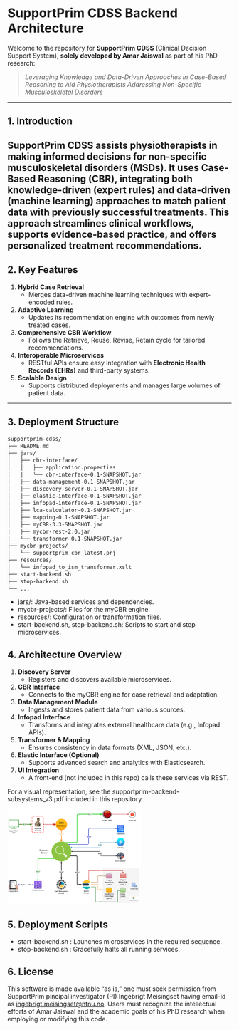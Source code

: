 # SupportPrim CDSS Backend Architecture
Welcome to the repository for **SupportPrim CDSS** (Clinical Decision Support System), **solely developed by Amar Jaiswal** as part of his PhD research:
> *Leveraging Knowledge and Data-Driven Approaches in Case-Based Reasoning to Aid Physiotherapists Addressing Non-Specific Musculoskeletal Disorders*
---
## 1. Introduction
**SupportPrim CDSS** assists physiotherapists in making informed decisions for **non-specific musculoskeletal disorders (MSDs)**. It uses **Case-Based Reasoning (CBR)**, integrating both **knowledge-driven** (expert rules) and **data-driven** (machine learning) approaches to match patient data with previously successful treatments. This approach streamlines clinical workflows, supports evidence-based practice, and offers **personalized treatment recommendations**.
---
## 2. Key Features
1. **Hybrid Case Retrieval**  
   - Merges data-driven machine learning techniques with expert-encoded rules.
2. **Adaptive Learning**  
   - Updates its recommendation engine with outcomes from newly treated cases.
3. **Comprehensive CBR Workflow**  
   - Follows the Retrieve, Reuse, Revise, Retain cycle for tailored recommendations.
4. **Interoperable Microservices**  
   - RESTful APIs ensure easy integration with **Electronic Health Records (EHRs)** and third-party systems.
5. **Scalable Design**  
   - Supports distributed deployments and manages large volumes of patient data.
---
## 3. Deployment Structure
```plaintext
supportprim-cdss/
├── README.md
├── jars/
│   ├── cbr-interface/
│   │   ├── application.properties
│   │   └── cbr-interface-0.1-SNAPSHOT.jar
│   ├── data-management-0.1-SNAPSHOT.jar
│   ├── discovery-server-0.1-SNAPSHOT.jar
│   ├── elastic-interface-0.1-SNAPSHOT.jar
│   ├── infopad-interface-0.1-SNAPSHOT.jar
│   ├── lca-calculator-0.1-SNAPSHOT.jar
│   ├── mapping-0.1-SNAPSHOT.jar
│   ├── myCBR-3.3-SNAPSHOT.jar
│   ├── mycbr-rest-2.0.jar
│   └── transformer-0.1-SNAPSHOT.jar
├── mycbr-projects/
│   └── supportprim_cbr_latest.prj
├── resources/
│   └── infopad_to_ism_transformer.xslt
├── start-backend.sh
├── stop-backend.sh
└── ...
```
- jars/: Java-based services and dependencies.
- mycbr-projects/: Files for the myCBR engine.
- resources/: Configuration or transformation files.
- start-backend.sh, stop-backend.sh: Scripts to start and stop microservices.
## 4. Architecture Overview
1. **Discovery Server**  
    - Registers and discovers available microservices.
2. **CBR Interface**
    - Connects to the myCBR engine for case retrieval and adaptation.
3. **Data Management Module**
    - Ingests and stores patient data from various sources.
4. **Infopad Interface**
    - Transforms and integrates external healthcare data (e.g., Infopad APIs).
5. **Transformer & Mapping**
    - Ensures consistency in data formats (XML, JSON, etc.).
6. **Elastic Interface (Optional)**
    - Supports advanced search and analytics with Elasticsearch.
7. **UI Integration**
    - A front-end (not included in this repo) calls these services via REST.

For a visual representation, see the supportprim-backend-subsystems_v3.pdf included in this repository.

<img src="./doc/supportprim-backend-subsystems-2023-11-06.pdf" alt="SupportPrim CDSS Backend Architecture" width="300"/>

## 5. Deployment Scripts
  - start-backend.sh : 
  Launches microservices in the required sequence.
  - stop-backend.sh : 
  Gracefully halts all running services.
## 6. License
This software is made available “as is,” one must seek permission from SupportPrim pincipal investigator (PI) Ingebrigt Meisingset having email-id as  ingebrigt.meisingset@ntnu.no. 
Users must recognize the intellectual efforts of Amar Jaiswal and the academic goals of his PhD research when employing or modifying this code.

